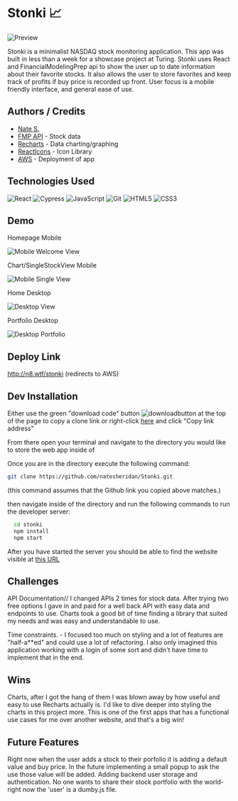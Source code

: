 


# Stonki 📈
![Preview](https://i.imgur.com/oXhrcHq.png)

Stonki is a minimalist NASDAQ stock monitoring application. This app was built in less than a week for a showcase project at Turing. Stonki uses React and FinancialModelingPrep api to show the user up to date information about their favorite stocks. It also allows the user to store favorites and keep track of profits if buy price is recorded up front. User focus is a mobile friendly interface, and general ease of use.


## Authors / Credits
- [Nate S.](https://www.github.com/natesheridan)
- [FMP API](https://site.financialmodelingprep.com/) - Stock data
- [Recharts](https://recharts.org/en-US/) - Data charting/graphing
- [ReactIcons](https://react-icons.github.io/react-icons/) - Icon Library
- [AWS](https://aws.amazon.com/) - Deployment of app


## Technologies Used
 <img alt="React" src="https://img.shields.io/badge/react%20-%2320232a.svg?&style=for-the-badge&logo=react&logoColor=%2361DAFB"/>
<img alt="Cypress" src='https://img.shields.io/badge/cypress%20-%23404d59.svg?&style=for-the-badge&logo=Cypress&logoColor=white'/>
<img alt="JavaScript" src="https://img.shields.io/badge/javascript%20-%23323330.svg?&style=for-the-badge&logo=javascript&logoColor=%23F7DF1E"/>
<img alt="Git" src="https://img.shields.io/badge/git%20-%23F05033.svg?&style=for-the-badge&logo=git&logoColor=white"/>
<img alt="HTML5" src="https://img.shields.io/badge/html5%20-%23E34F26.svg?&style=for-the-badge&logo=html5&logoColor=white"/>
<img alt="CSS3" src="https://img.shields.io/badge/css3%20-%231572B6.svg?&style=for-the-badge&logo=css3&logoColor=white"/>


## Demo

Homepage  Mobile

![Mobile Welcome View](https://i.imgur.com/JP8ZPkX.png)

Chart/SingleStockView Mobile

![Mobile Single View](https://i.imgur.com/owVov9Y.png)

Home Desktop

![Desktop View](https://i.imgur.com/oXhrcHq.png)

Portfolio Desktop

![Desktop Portfolio](https://i.imgur.com/GkfK2pU.png)

## Deploy Link
http://n8.wtf/stonki (redirects to AWS)
## Dev Installation

Either use the green "download code" button ![downloadbutton](https://imgur.com/lYy4FVP.png) at the top of the page to copy a clone link or right-click [here](https://github.com/natesheridan/Stonki.git) and click "Copy link address"

From there open your terminal and navigate to the directory you would like to store the web app inside of

Once you are in the directory execute the following command:

```bash
git clone https://github.com/natesheridan/Stonki.git
```
(this command assumes that the Github link you copied above matches.)

then navigate inside of the directory and run the following commands to run the developer server:

```bash
  cd stonki
  npm install
  npm start
```
After you have started the server you should be able to find the website visible at [this URL](http://localhost:3000)

## Challenges
API Documentation// I changed APIs 2 times for stock data. After trying two free options I gave in and paid for a well back API with easy data and endpoints to use.
Charts took a good bit of time finding a library that suited my needs and was easy and understandable to use.

Time constraints. - I focused too much on styling and a lot of features are "half-a**ed" and could use a lot of refactoring. I also only imagined this application working with a login of some sort and didn't have time to implement that in the end.

## Wins
Charts, after I got the hang of them I was blown away by how useful and easy to use Recharts actually is. I'd like to dive deeper into styling the charts in this project more.
This is one of the first apps that has a functional use cases for me over another website, and that's a big win!
## Future Features
Right now when the user adds a stock to their porfolio it is adding a default value and buy price. In the future implementing a small popup to ask the use those value will be added.
Adding backend user storage and authentication. No one wants to share their stock portfolio with the world- right now the 'user' is a dumby.js file.

